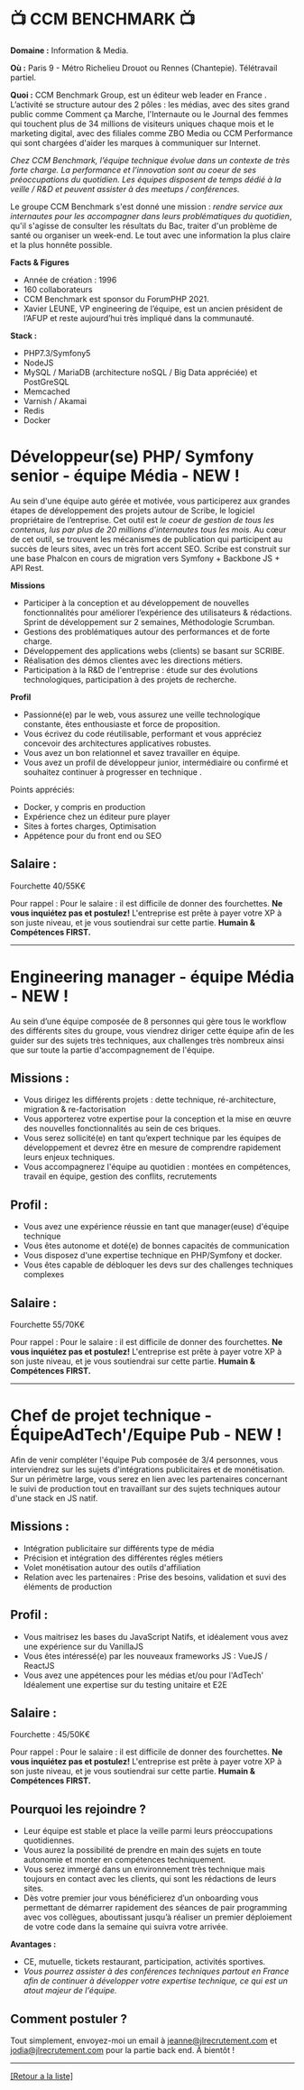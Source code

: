 # 📺 CCM BENCHMARK 📺

**Domaine :** Information & Media.

**Où :** Paris 9 - Métro Richelieu Drouot ou Rennes (Chantepie). Télétravail partiel. 

**Quoi :** CCM Benchmark Group, est un éditeur web leader en France . L’activité se structure autour des 2 pôles :  les médias, avec des sites grand public comme Comment ça Marche, l'Internaute ou le Journal des femmes qui touchent plus de 34 millions de visiteurs uniques chaque mois et le marketing digital, avec des filiales comme ZBO Media ou CCM Performance qui sont chargées d'aider les marques à communiquer sur Internet.

*Chez CCM Benchmark, l’équipe technique évolue dans un contexte de très forte charge. La performance et l’innovation sont au coeur de ses préoccupations du quotidien. Les équipes disposent de temps dédié à la veille / R&D et peuvent assister à des meetups / conférences.*

Le groupe CCM Benchmark s'est donné une mission : *rendre service aux internautes pour les accompagner dans leurs problématiques du quotidien*, qu'il s'agisse de consulter les résultats du Bac, traiter d'un problème de santé ou organiser un week-end. Le tout avec une information la plus claire et la plus honnête possible.

**Facts & Figures**

* Année de création : 1996
* 160 collaborateurs
* CCM Benchmark est sponsor du ForumPHP 2021.
* Xavier LEUNE, VP engineering de l’équipe, est un ancien président de l’AFUP et reste aujourd’hui très impliqué dans la communauté. 

**Stack :** 

* PHP7.3/Symfony5 
* NodeJS
* MySQL / MariaDB (architecture noSQL / Big Data appréciée) et PostGreSQL
* Memcached
* Varnish / Akamai
* Redis
* Docker


# Développeur(se) PHP/ Symfony senior - équipe Média - NEW ! 

Au sein d'une équipe auto gérée et motivée, vous participerez aux grandes étapes de développement des projets autour de Scribe, le logiciel propriétaire de l’entreprise. Cet outil est *le coeur de gestion de tous les contenus, lus par plus de 20 millions d'internautes tous les mois.* Au cœur de cet outil, se trouvent les mécanismes de publication qui participent au succès de leurs sites, avec un très fort accent SEO.
Scribe est construit sur une base Phalcon en cours de migration vers Symfony + Backbone JS + API Rest.

**Missions**

* Participer à la conception et au développement de nouvelles fonctionnalités pour améliorer l’expérience des utilisateurs & rédactions. Sprint de développement sur 2 semaines, Méthodologie Scrumban.
* Gestions des problématiques autour des performances et de forte charge.
* Développement des applications webs (clients) se basant sur SCRIBE.
* Réalisation des démos clientes avec les directions métiers.
* Participation à la R&D de l'entreprise : étude sur des évolutions technologiques, participation à des projets de recherche. 

**Profil**

* Passionné(e) par le web, vous assurez une veille technologique constante, êtes enthousiaste et force de proposition.
* Vous écrivez du code réutilisable, performant et vous appréciez concevoir des architectures applicatives robustes.
* Vous avez un bon relationnel et savez travailler en équipe.
* Vous avez un profil de développeur junior, intermédiaire ou confirmé et souhaitez continuer à progresser en technique .

Points appréciés:
* Docker, y compris en production
* Expérience chez un éditeur pure player
* Sites à fortes charges, Optimisation
* Appétence pour du front end ou SEO

## Salaire :

Fourchette 40/55K€

Pour rappel :  Pour le salaire : il est difficile de donner des fourchettes. **Ne vous inquiétez pas et postulez!** L'entreprise est prête à payer votre XP à son juste niveau, et je vous soutiendrai sur cette partie. **Humain & Compétences FIRST.**

-----

# Engineering manager - équipe Média - NEW !

Au sein d’une équipe composée de 8 personnes qui gère tous le workflow des différents sites du groupe, vous viendrez diriger cette équipe afin de les guider sur des sujets très techniques, aux challenges très nombreux ainsi que sur toute la partie d'accompagnement de l'équipe. 

## Missions :

* Vous dirigez les différents projets : dette technique, ré-architecture, migration & re-factorisation
* Vous apporterez votre expertise pour la conception et la mise en œuvre des nouvelles fonctionnalités au sein de ces briques. 
* Vous serez sollicité(e) en tant qu’expert technique par les équipes de développement et devrez être en mesure de comprendre rapidement leurs enjeux techniques.
* Vous accompagnerez l'équipe au quotidien : montées en compétences, travail en équipe, gestion des conflits, recrutements
 
## Profil :

* Vous avez une expérience réussie en tant que manager(euse) d'équipe technique
* Vous êtes autonome et doté(e) de bonnes capacités de communication 
* Vous disposez d'une expertise technique en PHP/Symfony et docker.
* Vous êtes capable de débloquer les devs sur des challenges techniques complexes

## Salaire :

Fourchette 55/70K€

Pour rappel :  Pour le salaire : il est difficile de donner des fourchettes. **Ne vous inquiétez pas et postulez!** L'entreprise est prête à payer votre XP à son juste niveau, et je vous soutiendrai sur cette partie. **Humain & Compétences FIRST.**

-----

# Chef de projet technique - ÉquipeAdTech'/Equipe Pub - NEW ! 

Afin de venir compléter l'équipe Pub composée de 3/4 personnes, vous interviendrez sur les sujets d'intégrations publicitaires et de monétisation. 
Sur un périmètre large, vous serez en lien avec les partenaires concernant le suivi de production tout en travaillant sur des sujets techniques autour d'une stack en JS natif.

## Missions : 
* Intégration publicitaire sur différents type de média
* Précision et intégration des différentes régles métiers 
* Volet monétisation autour des outils d'affiliation 
* Relation avec les partenaires : Prise des besoins, validation et suvi des éléments de production

## Profil : 
* Vous maitrisez les bases du JavaScript Natifs, et idéalement vous avez une expérience sur du VanillaJS
* Vous êtes intéressé(e) par les nouveaux frameworks JS : VueJS / ReactJS 
* Vous avez une appétences pour les médias et/ou pour l'AdTech'
Idéalement une expertise sur du testing unitaire et E2E

## Salaire : 

Fourchette : 45/50K€

Pour rappel :  Pour le salaire : il est difficile de donner des fourchettes. **Ne vous inquiétez pas et postulez!** L'entreprise est prête à payer votre XP à son juste niveau, et je vous soutiendrai sur cette partie. **Humain & Compétences FIRST.**


## Pourquoi les rejoindre ?

* Leur équipe est stable et place la veille parmi leurs préoccupations quotidiennes. 
* Vous aurez la possibilité de prendre en main des sujets en toute autonomie et monter en compétences techniquement.
* Vous serez immergé dans un environnement très technique mais toujours en contact avec les clients, qui sont les rédactions de leurs sites.  
* Dès votre premier jour vous bénéficierez d’un onboarding vous permettant de démarrer rapidement des séances de pair programming avec vos collègues, aboutissant jusqu’à réaliser un premier déploiement de votre code dans la semaine qui suivra votre arrivée. 

**Avantages :**

* CE, mutuelle, tickets restaurant, participation, activités sportives.
* *Vous pourrez assister à des conférences techniques partout en France afin de continuer à développer votre expertise technique, ce qui est un atout majeur de l'équipe.* 

## Comment postuler ?

Tout simplement, envoyez-moi un email à jeanne@jlrecrutement.com et jodia@jlrecrutement.com pour la partie back end. 
À bientôt ! 

----
<a href="https://github.com/jlondiche/job-board-php/blob/master/README.md">[Retour a la liste]</a>